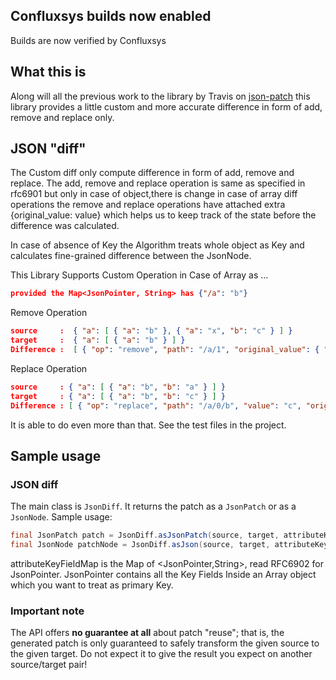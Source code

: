 ## Confluxsys builds now enabled

Builds are now verified by Confluxsys

## What this is

Along will all the previous work to the library by Travis on [json-patch](https://github.com/java-json-tools/json-patch) this library provides a little custom and more accurate difference in form of add, remove and replace only. 

## JSON "diff" 

The Custom diff only compute difference in form of add, remove and replace. The add, remove and replace operation is same as specified in rfc6901 but only in case of object,there is change in case of array diff operations the remove and replace operations have attached extra {original_value: value} which helps us to keep track of the state before the difference was calculated. 

In case of absence of Key the Algorithm treats whole object as Key and calculates fine-grained difference between the JsonNode.

This Library Supports Custom Operation in Case of Array
as ...
```json
provided the Map<JsonPointer, String> has {"/a": "b"}
```

Remove Operation
```json
source     :  { "a": [ { "a": "b" }, { "a": "x", "b": "c" } ] }
target     :  { "a": [ { "a": "b" } ] }
Difference :  [ { "op": "remove", "path": "/a/1", "original_value": { "a": "x", "b": "c" } } ]
```

Replace Operation
```json
source     : { "a": [ { "a": "b", "b": "a" } ] }
target     : { "a": [ { "a": "b", "b": "c" } ] }
Difference : [ { "op": "replace", "path": "/a/0/b", "value": "c", "original_value": { "a": "b", "b": "a" } } ] 
```
It is able to do even more than that. See the test files in the project.


## Sample usage

### JSON diff 

The main class is `JsonDiff`. It returns the patch as a `JsonPatch` or as a `JsonNode`. Sample usage:

```java
final JsonPatch patch = JsonDiff.asJsonPatch(source, target, attributeKeyFieldMap);
final JsonNode patchNode = JsonDiff.asJson(source, target, attributeKeyFieldMap);
```
attributeKeyFieldMap is the Map of <JsonPointer,String>, read RFC6902 for JsonPointer.
JsonPointer contains all the Key Fields Inside an Array object which you want to treat as primary Key.

### Important note

The API offers **no guarantee at all** about patch "reuse";
that is, the generated patch is only guaranteed to safely transform the given
source to the given target. Do not expect it to give the result you expect on
another source/target pair!
